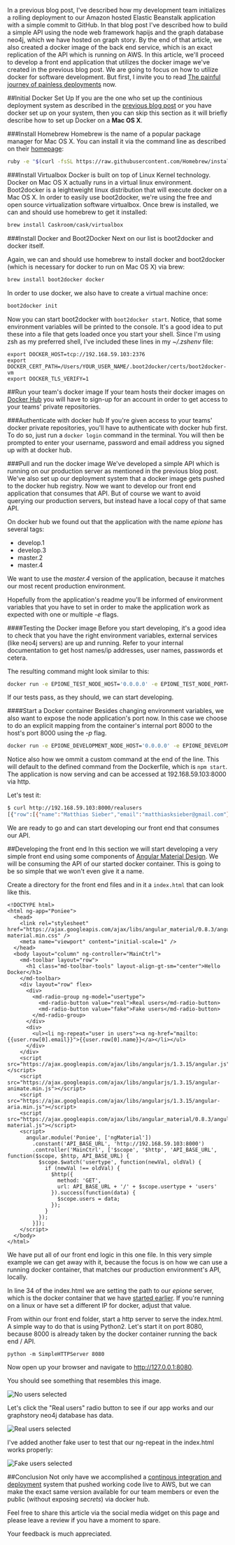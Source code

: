 In a previous blog post, I've described how my development team initializes a rolling deployment to our Amazon hosted Elastic Beanstalk application with a simple commit to GitHub. In that blog post I've described how to build a simple API using the node web framework hapijs and the graph database neo4j, which we have hosted on graph story. By the end of that article, we also created a docker image of the back end service, which is an exact replication of the API which is running on AWS. In this article, we'll proceed to develop a front end application that utilizes the docker image we've created in the previous blog post. We are going to focus on how to utilize docker for software development. But first, I invite you to read [The painful journey of painless deployments](https://www.airpair.com/docker/posts/the-painful-journey-of-painless-deployments) now.

##Initial Docker Set Up
If you are the one who set up the continious deployment system as described in the [previous blog post](https://www.airpair.com/docker/posts/the-painful-journey-of-painless-deployments) or you have docker set up on your system, then you can skip this section as it will briefly describe how to set up Docker on a **Mac OS X**.

###Install Homebrew
Homebrew is the name of a popular package manager for Mac OS X. You can install it via the command line as described on their [homepage](http://brew.sh/):
```bash
ruby -e "$(curl -fsSL https://raw.githubusercontent.com/Homebrew/install/master/install)"
```

###Install Virtualbox
Docker is built on top of Linux Kernel technology. Docker on Mac OS X actually runs in a virtual linux environment. Boot2docker is a leightweight linux distribution that will execute docker on a Mac OS X. In order to easily use boot2docker, we're using the free and open source virtualization software virtualbox. Once brew is installed, we can and should use homebrew to get it installed:
```bash
brew install Caskroom/cask/virtualbox
```

###Install Docker and Boot2Docker
Next on our list is boot2docker and docker itself.

Again, we can and should use homebrew to install docker and boot2docker (which is necessary for docker to run on Mac OS X) via brew:
```bash
brew install boot2docker docker
```

In order to use docker, we also have to create a virtual machine once:
```bash
boot2docker init
```

Now you can start boot2docker with `boot2docker start`. Notice, that some environment variables will be printed to the console. It's a good idea to put these into a file that gets loaded once you start your shell. Since I'm using zsh as my preferred shell, I've included these lines in my *~/.zshenv* file:
```
export DOCKER_HOST=tcp://192.168.59.103:2376
export DOCKER_CERT_PATH=/Users/YOUR_USER_NAME/.boot2docker/certs/boot2docker-vm
export DOCKER_TLS_VERIFY=1  
```

##Run your team's docker image
If your team hosts their docker images on [Docker Hub](https://hub.docker.com/) you will have to sign-up for an account in order to get access to your teams' private repositories.

###Authenticate with docker hub
If you're given access to your teams' docker private repositories, you'll have to authenticate with docker hub first. To do so, just run a `docker login` command in the terminal. You will then be prompted to enter your username, password and email address you signed up with at docker hub.

###Pull and run the docker image
We've developed a simple API which is running on our production server as mentioned in the previous blog post. We've also set up our deployment system that a docker image gets pushed to the docker hub registry. Now we want to develop our front end application that consumes that API. But of course we want to avoid querying our production servers, but instead have a local copy of that same API.

On docker hub we found out that the application with the name *epione* has several tags:

- develop.1
- develop.3
- master.2
- master.4

We want to use the *master.4* version of the application, because it matches our most recent production environment.

Hopefully from the application's readme you'll be informed of environment variables that you have to set in order to make the application work as expected with one or multiple *-e* flags.

####Testing the Docker image
Before you start developing, it's a good idea to check that you have the right environment variables, external services (like neo4j servers) are up and running. Refer to your internal documentation to get host names/ip addresses, user names, passwords et cetera.

The resulting command might look similar to this:
```bash
docker run -e EPIONE_TEST_NODE_HOST='0.0.0.0' -e EPIONE_TEST_NODE_PORT='8000' -e EPIONE_TEST_DB_PROTOCOL='https' -e EPIONE_TEST_DB_PORT='7473' -e EPIONE_TEST_DB_HOST='neo-blabla.do-stories.graphstory.com' -e EPIONE_TEST_DB_USER='graphuser' -e EPIONE_TEST_DB_PASS='graphpass' manonthemat/epione:master.4 npm test
```

If our tests pass, as they should, we can start developing.

####Start a Docker container
Besides changing environment variables, we also want to expose the node application's port now. In this case we choose to do an explicit mapping from the container's internal port 8000 to the host's port 8000 using the *-p* flag.

```bash
docker run -e EPIONE_DEVELOPMENT_NODE_HOST='0.0.0.0' -e EPIONE_DEVELOPMENT_NODE_PORT='8000' -e EPIONE_DEVELOPMENT_DB_PROTOCOL='https' -e EPIONE_DEVELOPMENT_DB_PORT='7473' -e EPIONE_DEVELOPMENT_DB_HOST='neo-blabla.do-stories.graphstory.com' -e EPIONE_DEVELOPMENT_DB_USER='graphuser' -e EPIONE_DEVELOPMENT_DB_PASS='graphpass' -p 8000:8000 manonthemat/epione:master.4

```

Notice also how we ommit a custom command at the end of the line. This will default to the defined command from the Dockerfile, which is `npm start`. The application is now serving and can be accessed at 192.168.59.103:8000 via http.

Let's test it:
```bash
$ curl http://192.168.59.103:8000/realusers
[{"row":[{"name":"Matthias Sieber","email":"matthiasksieber@gmail.com"}]}]
```

We are ready to go and can start developing our front end that consumes our API.

##Developing the front end
In this section we will start developing a very simple front end using some components of [Angular Material Design](https://material.angularjs.org). We will be consuming the API of our started docker container. This is going to be so simple that we won't even give it a name.

Create a directory for the front end files and in it a `index.html` that can look like this.
```markup,linenums=true
<!DOCTYPE html>
<html ng-app="Poniee">
  <head>
    <link rel="stylesheet" href="https://ajax.googleapis.com/ajax/libs/angular_material/0.8.3/angular-material.min.css" />
    <meta name="viewport" content="initial-scale=1" />
  </head>
  <body layout="column" ng-controller="MainCtrl">
    <md-toolbar layout="row">
      <h1 class="md-toolbar-tools" layout-align-gt-sm="center">Hello Docker</h1>
    </md-toolbar>
    <div layout="row" flex>
      <div>
        <md-radio-group ng-model="usertype">
          <md-radio-button value="real">Real users</md-radio-button>
          <md-radio-button value="fake">Fake users</md-radio-button>
        </md-radio-group>
      </div>
      <div>
        <ul><li ng-repeat="user in users"><a ng-href="mailto:{{user.row[0].email}}">{{user.row[0].name}}</a></li></ul>
      </div>
    </div>
    <script src="https://ajax.googleapis.com/ajax/libs/angularjs/1.3.15/angular.js"></script>
    <script src="https://ajax.googleapis.com/ajax/libs/angularjs/1.3.15/angular-animate.min.js"></script>
    <script src="https://ajax.googleapis.com/ajax/libs/angularjs/1.3.15/angular-aria.min.js"></script>
    <script src="https://ajax.googleapis.com/ajax/libs/angular_material/0.8.3/angular-material.js"></script>
    <script>
      angular.module('Poniee', ['ngMaterial'])
        .constant('API_BASE_URL', 'http://192.168.59.103:8000')
        .controller('MainCtrl', ['$scope', '$http', 'API_BASE_URL', function($scope, $http, API_BASE_URL) {
          $scope.$watch('usertype', function(newVal, oldVal) {
            if (newVal !== oldVal) {
              $http({
                method: 'GET',
                url: API_BASE_URL + '/' + $scope.usertype + 'users'
              }).success(function(data) {
                $scope.users = data;
              });
            }
          });
        }]);
    </script>
  </body>
</html>
```
We have put all of our front end logic in this one file. In this very simple example we can get away with it, because the focus is on how we can use a running docker container, that matches our production environment's API, locally.

In line 34 of the index.html we are setting the path to our *epione* server, which is the docker container that we have [started earlier](#start-a-docker-container). If you're running on a linux or have set a different IP for docker, adjust that value.

From within our front end folder, start a http server to serve the index.html. A simple way to do that is using Python2. Let's start it on port 8080, because 8000 is already taken by the docker container running the back end / API.

    python -m SimpleHTTPServer 8080

Now open up your browser and navigate to http://127.0.0.1:8080.

You should see something that resembles this image.

![No users selected](https://s3.amazonaws.com/docker-dev-article/amfrontend.png)

Let's click the "Real users" radio button to see if our app works and our graphstory neo4j database has data.

![Real users selected](https://s3.amazonaws.com/docker-dev-article/amfrontend_realusers.png)

I've added another fake user to test that our ng-repeat in the index.html works properly:

![Fake users selected](https://s3.amazonaws.com/docker-dev-article/amfrontend_fakeusers.png)

##Conclusion
Not only have we accomplished a [continous integration and deployment](https://www.airpair.com/docker/posts/the-painful-journey-of-painless-deployments) system that pushed working code live to AWS, but we can make the exact same version available for our team members or even the public (without exposing *secrets*) via docker hub.

Feel free to share this article via the social media widget on this page and please leave a review if you have a moment to spare.

Your feedback is much appreciated.
